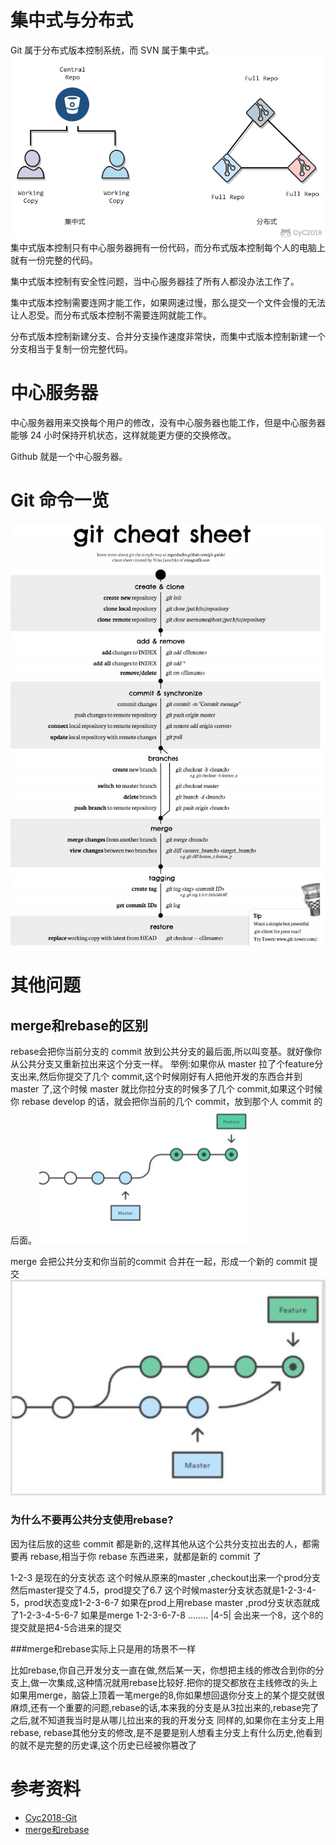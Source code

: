 # 集中式与分布式
Git 属于分布式版本控制系统，而 SVN 属于集中式。
![git1](../pic/git1.png)
集中式版本控制只有中心服务器拥有一份代码，而分布式版本控制每个人的电脑上就有一份完整的代码。

集中式版本控制有安全性问题，当中心服务器挂了所有人都没办法工作了。

集中式版本控制需要连网才能工作，如果网速过慢，那么提交一个文件会慢的无法让人忍受。而分布式版本控制不需要连网就能工作。

分布式版本控制新建分支、合并分支操作速度非常快，而集中式版本控制新建一个分支相当于复制一份完整代码。

# 中心服务器
中心服务器用来交换每个用户的修改，没有中心服务器也能工作，但是中心服务器能够 24 小时保持开机状态，这样就能更方便的交换修改。

Github 就是一个中心服务器。

# Git 命令一览
![git](../pic/git.jpg)

# 其他问题
## merge和rebase的区别
rebase会把你当前分支的 commit 放到公共分支的最后面,所以叫变基。就好像你从公共分支又重新拉出来这个分支一样。
举例:如果你从 master 拉了个feature分支出来,然后你提交了几个 commit,这个时候刚好有人把他开发的东西合并到 master 了,这个时候 master 就比你拉分支的时候多了几个 commit,如果这个时候你 rebase develop 的话，就会把你当前的几个 commit，放到那个人 commit 的后面。
![git2](../pic/git2.jpg)

merge 会把公共分支和你当前的commit 合并在一起，形成一个新的 commit 提交
![git2](../pic/git3.jpg)

### 为什么不要再公共分支使用rebase?
因为往后放的这些 commit 都是新的,这样其他从这个公共分支拉出去的人，都需要再 rebase,相当于你 rebase 东西进来，就都是新的 commit 了

1-2-3 是现在的分支状态
这个时候从原来的master ,checkout出来一个prod分支
然后master提交了4.5，prod提交了6.7
这个时候master分支状态就是1-2-3-4-5，prod状态变成1-2-3-6-7
如果在prod上用rebase master ,prod分支状态就成了1-2-3-4-5-6-7
如果是merge
1-2-3-6-7-8
........ |4-5|
会出来一个8，这个8的提交就是把4-5合进来的提交

###merge和rebase实际上只是用的场景不一样

比如rebase,你自己开发分支一直在做,然后某一天，你想把主线的修改合到你的分支上,做一次集成,这种情况就用rebase比较好.把你的提交都放在主线修改的头上
如果用merge，脑袋上顶着一笔merge的8,你如果想回退你分支上的某个提交就很麻烦,还有一个重要的问题,rebase的话,本来我的分支是从3拉出来的,rebase完了之后,就不知道我当时是从哪儿拉出来的我的开发分支
同样的,如果你在主分支上用rebase, rebase其他分支的修改,是不是要是别人想看主分支上有什么历史,他看到的就不是完整的历史课,这个历史已经被你篡改了


# 参考资料
- [Cyc2018-Git](https://github.com/CyC2018/CS-Notes/blob/master/notes/Git.md)
- [merge和rebase](https://www.jianshu.com/p/4079284dd970)
